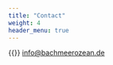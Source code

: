 ```yaml
---
title: "Contact"
weight: 4
header_menu: true
---
```


{{<icon class="fa fa-envelope">}}&nbsp;[info@bachmeerozean.de](mailto:info@bachmeerozean.de)

